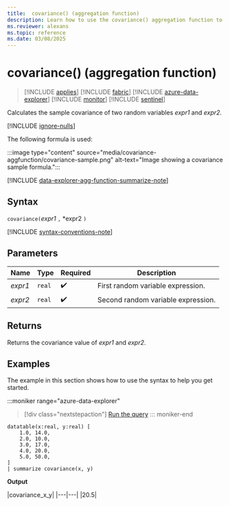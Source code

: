 ```yaml
---
title:  covariance() (aggregation function)
description: Learn how to use the covariance() aggregation function to calculate the sample covariance of two random variables.
ms.reviewer: alexans
ms.topic: reference
ms.date: 03/08/2025
---
```

# covariance() (aggregation function)

> [!INCLUDE [applies](../includes/applies-to-version/applies.md)] [!INCLUDE [fabric](../includes/applies-to-version/fabric.md)] [!INCLUDE [azure-data-explorer](../includes/applies-to-version/azure-data-explorer.md)] [!INCLUDE [monitor](../includes/applies-to-version/monitor.md)] [!INCLUDE [sentinel](../includes/applies-to-version/sentinel.md)]

Calculates the sample covariance of two random variables *expr1* and *expr2*.

[!INCLUDE [ignore-nulls](../includes/ignore-nulls.md)]

The following formula is used:

:::image type="content" source="media/covariance-aggfunction/covariance-sample.png" alt-text="Image showing a covariance sample formula.":::

[!INCLUDE [data-explorer-agg-function-summarize-note](../includes/agg-function-summarize-note.md)]

## Syntax

`covariance(`*expr1* `,` *expr2 `)`

[!INCLUDE [syntax-conventions-note](../includes/syntax-conventions-note.md)]

## Parameters

| Name | Type | Required | Description |
|--|--|--|--|
|*expr1* | `real` |  :heavy_check_mark: | First random variable expression.|
|*expr2* | `real` |  :heavy_check_mark: | Second random variable expression.|

## Returns

Returns the covariance value of *expr1* and *expr2*.

## Examples

The example in this section shows how to use the syntax to help you get started.

:::moniker range="azure-data-explorer"
> [!div class="nextstepaction"]
> <a href="https://dataexplorer.azure.com/clusters/help/databases/Samples?query=H4sIAAAAAAAEAEtJLAHCpJxUjQqrotTEHB2FSjCtqRDNy6UABIZ6BjoKhiZAEsI3AvMN4HxjMN8czgepVDBCyJuC%2bKYQfiwvV41CcWlubmJRZlWqQnJ%2bGZCRmJcMtBxoryYvFy8XAHd2q0eQAAAA" target="_blank">Run the query</a>
::: moniker-end

```kusto
datatable(x:real, y:real) [
    1.0, 14.0,
    2.0, 10.0,
    3.0, 17.0,
    4.0, 20.0,
    5.0, 50.0,
]
| summarize covariance(x, y)
```

**Output**

|covariance_x_y|
|---|---|
|20.5|
